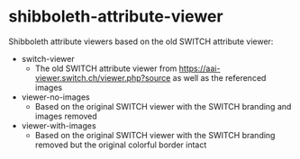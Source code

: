 shibboleth-attribute-viewer
===========================

Shibboleth attribute viewers based on the old SWITCH attribute viewer:

- switch-viewer
  - The old SWITCH attribute viewer from https://aai-viewer.switch.ch/viewer.php?source as well as the referenced images
- viewer-no-images
  - Based on the original SWITCH viewer with the SWITCH branding and images removed
- viewer-with-images
  - Based on the original SWITCH viewer with the SWITCH branding removed but the original colorful border intact
